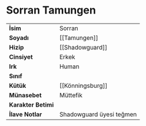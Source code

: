 # Sorran Tamungen  
|  |  |  
|---|---|  
| **İsim** | Sorran |  
| **Soyadı** | [[Tamungen]] |  
| **Hizip** | [[Shadowguard]] |  
| **Cinsiyet** | Erkek |  
| **Irk** | Human |  
| **Sınıf** |  |  
| **Kütük** | [[Könningsburg]] |  
| **Münasebet** | Müttefik |  
| **Karakter Betimi** |  |  
| **İlave Notlar** | Shadowguard üyesi teğmen |  
